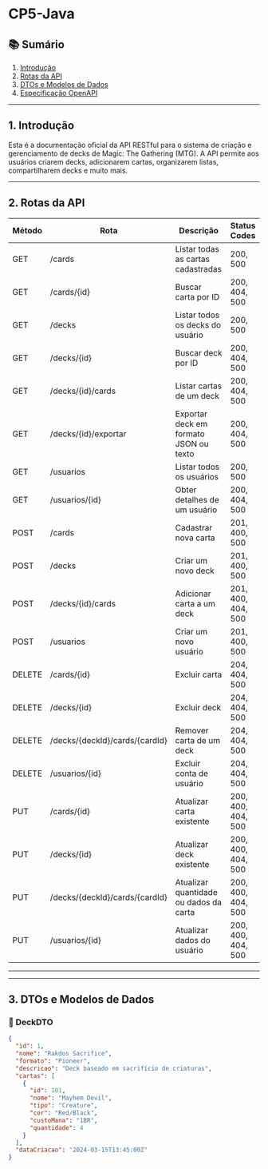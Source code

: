 # CP5-Java 

## 📚 Sumário

1. [Introdução](#1-introdução)  
2. [Rotas da API](#2-rotas-da-api)  
3. [DTOs e Modelos de Dados](#3-dtos-e-modelos-de-dados)  
4. [Especificação OpenAPI](#4-especificação-openapi)  

---

## 1. Introdução

Esta é a documentação oficial da API RESTful para o sistema de criação e gerenciamento de decks de Magic: The Gathering (MTG). A API permite aos usuários criarem decks, adicionarem cartas, organizarem listas, compartilharem decks e muito mais.

---

## 2. Rotas da API

| Método | Rota                           | Descrição                              | Status Codes       |
| ------ | ------------------------------ | -------------------------------------- | ------------------ |
| GET    | /cards                         | Listar todas as cartas cadastradas     | 200, 500           |
| GET    | /cards/{id}                    | Buscar carta por ID                    | 200, 404, 500      |
| GET    | /decks                         | Listar todos os decks do usuário       | 200, 500           |
| GET    | /decks/{id}                    | Buscar deck por ID                     | 200, 404, 500      |
| GET    | /decks/{id}/cards              | Listar cartas de um deck               | 200, 404, 500      |
| GET    | /decks/{id}/exportar           | Exportar deck em formato JSON ou texto | 200, 404, 500      |
| GET    | /usuarios                      | Listar todos os usuários               | 200, 500           |
| GET    | /usuarios/{id}                 | Obter detalhes de um usuário           | 200, 404, 500      |
| POST   | /cards                         | Cadastrar nova carta                   | 201, 400, 500      |
| POST   | /decks                         | Criar um novo deck                     | 201, 400, 500      |
| POST   | /decks/{id}/cards              | Adicionar carta a um deck              | 201, 400, 404, 500 |
| POST   | /usuarios                      | Criar um novo usuário                  | 201, 400, 500      |
| DELETE | /cards/{id}                    | Excluir carta                          | 204, 404, 500      |
| DELETE | /decks/{id}                    | Excluir deck                           | 204, 404, 500      |
| DELETE | /decks/{deckId}/cards/{cardId} | Remover carta de um deck               | 204, 404, 500      |
| DELETE | /usuarios/{id}                 | Excluir conta de usuário               | 204, 404, 500      |
| PUT    | /cards/{id}                    | Atualizar carta existente              | 200, 400, 404, 500 |
| PUT    | /decks/{id}                    | Atualizar deck existente               | 200, 400, 404, 500 |
| PUT    | /decks/{deckId}/cards/{cardId} | Atualizar quantidade ou dados da carta | 200, 400, 404, 500 |
| PUT    | /usuarios/{id}                 | Atualizar dados do usuário             | 200, 400, 404, 500 |

---


---

## 3. DTOs e Modelos de Dados

### 🔹 DeckDTO
```json
{
  "id": 1,
  "nome": "Rakdos Sacrifice",
  "formato": "Pioneer",
  "descricao": "Deck baseado em sacrifício de criaturas",
  "cartas": [
    {
      "id": 101,
      "nome": "Mayhem Devil",
      "tipo": "Creature",
      "cor": "Red/Black",
      "custoMana": "1BR",
      "quantidade": 4
    }
  ],
  "dataCriacao": "2024-03-15T13:45:00Z"
}
